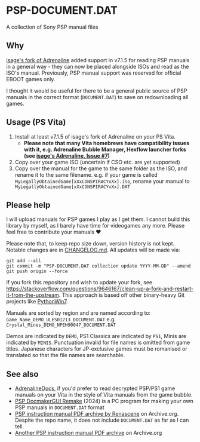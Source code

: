 # PSP-DOCUMENT.DAT
A collection of Sony PSP manual files

## Why
[isage's fork of Adrenaline](https://github.com/isage/Adrenaline/) added support in v7.1.5 for reading PSP manuals in a general way - they can now be placed alongside ISOs and read as the ISO's manual. Previously, PSP manual support was reserved for official EBOOT games only. 

I thought it would be useful for there to be a general public source of PSP manuals in the correct format (`DOCUMENT.DAT`) to save on redownloading all games.

## Usage (PS Vita)
1. Install at least v7.1.5 of isage's fork of Adrenaline on your PS Vita. 
	- **Please note that many Vita homebrews have compatibility issues with it, e.g. Adrenaline Bubble Manager, Hexflow launcher forks (see [isage's Adrenaline, Issue #7](https://github.com/isage/Adrenaline/issues/7))** 
2. Copy over your game ISO (uncertain if CSO etc. are yet supported)
3. Copy over the manual for the game to the same folder as the ISO, and rename it to the same filename. e.g. if your game is called `MyLegallyObtainedGame[xXxCONSPIRACYxXx].iso`, rename your manual to ` MyLegallyObtainedGame[xXxCONSPIRACYxXx].DAT`

## Please help
I will upload manuals for PSP games I play as I get them. I cannot build this library by myself, as I barely have time for videogames any more. Please feel free to contribute your manuals ❤

Please note that, to keep repo size down, version history is not kept. Notable changes are in [CHANGELOG.md](CHANGELOG.md). All updates will be made via: 

```
git add --all
git commit -m "PSP-DOCUMENT.DAT collection update YYYY-MM-DD" --amend
git push origin --force
```

If you fork this repository and wish to update your fork, see https://stackoverflow.com/questions/9646167/clean-up-a-fork-and-restart-it-from-the-upstream. This approach is based off other binary-heavy Git projects like [PythonWin7](https://github.com/adang1345/PythonWin7).

Manuals are sorted by region and are named according to:
`Game_Name_DEMO_ULES01213_DOCUMENT.DAT`
e.g.
`Crystal_Mines_DEMO_NPEH90047_DOCUMENT.DAT`

Demos are indicated by `DEMO`, PS1 Classics are indicated by `PS1`, Minis are indicated by `MINIS`. Punctuation invalid for file names is omitted from game titles. Japanese characters for JP-exclusive games must be romanised or translated so that the file names are searchable.

## See also
- [AdrenalineDocs](https://sites.google.com/view/adrenalinedocs/), if you'd prefer to read decrypted PSP/PS1 game manuals on your Vita in the style of Vita manuals from the game bubble.
- [PSP DocmakerGUI Remake](https://www.pspx.ru/forum/showthread.php?t=115223) (2024) is a PC program for making your own PSP manuals in `DOCUMENT.DAT` format
- [PSP instruction manual PDF archive by Renascene](https://archive.org/details/PSP-instruction-manuals-and-document-dat/101-in-1%20Megamix%20NPEH00068/) on Archive.org. Despite the repo name, it does not include `DOCUMENT.DAT` as far as I can tell.
- [Another PSP instruction manual PDF archive](https://archive.org/details/SonyPSPManuals/3rd%20Birthday%2C%20The%20%28USA%29/) on Archive.org
